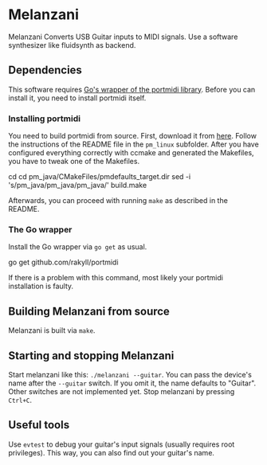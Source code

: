 Melanzani
=========

Melanzani Converts USB Guitar inputs to MIDI signals. Use a software synthesizer like fluidsynth as backend.


Dependencies
------------

This software requires [Go's wrapper of the portmidi library](http://github.com/rakyll/portmidi).
Before you can install it, you need to install portmidi itself.

### Installing portmidi

You need to build portmidi from source. First, download it from [here](http://sourceforge.net/projects/portmedia/files/portmidi/217/portmidi-src-217.zip/download). Follow the instructions of the README file in the `pm_linux` subfolder. After you have configured everything correctly with ccmake and generated the Makefiles, you have to tweak one of the Makefiles.

  cd cd pm_java/CMakeFiles/pmdefaults_target.dir
  sed -i 's/pm_java\/pm_java/pm_java/' build.make

Afterwards, you can proceed with running `make` as described in the README.

### The Go wrapper

Install the Go wrapper via `go get` as usual.

  go get github.com/rakyll/portmidi

If there is a problem with this command, most likely your portmidi installation is faulty.



Building Melanzani from source
------------------------------

Melanzani is built via `make`.


Starting and stopping Melanzani
------------------

Start melanzani like this: `./melanzani --guitar`. You can pass the device's name after the `--guitar` switch. If you omit it, the name defaults to "Guitar". Other switches are not implemented yet. Stop melanzani by pressing `Ctrl+C`.


Useful tools
------------

Use `evtest` to debug your guitar's input signals (usually requires root privileges). This way, you can also find out your guitar's name.

